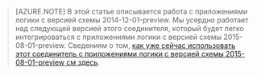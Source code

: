 > [AZURE.NOTE] В этой статье описывается работа с приложениями логики с версией схемы 2014-12-01-preview. Мы усердно работает над следующей версией этого соединителя, который будет легко интегрироваться с приложениями логики с версией схемы 2015-08-01-preview. Сведениям о том, [как уже сейчас использовать этот соединитель с приложениями логики с версией схемы 2015-08-01-preview см здесь](https://blogs.msdn.microsoft.com/logicapps/2016/02/25/accessing-v1-apis-and-biztalk-apis-from-logic-apps/).

<!---HONumber=AcomDC_0420_2016-->
